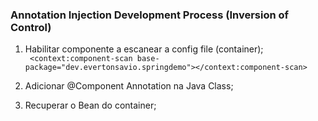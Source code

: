 ### Annotation Injection Development Process  (Inversion of Control)
  
1. Habilitar componente a escanear a config file (container);  
``` <context:component-scan base-package="dev.evertonsavio.springdemo"></context:component-scan>```
  
2. Adicionar @Component Annotation na Java Class;   
  
3. Recuperar o Bean do container;  
